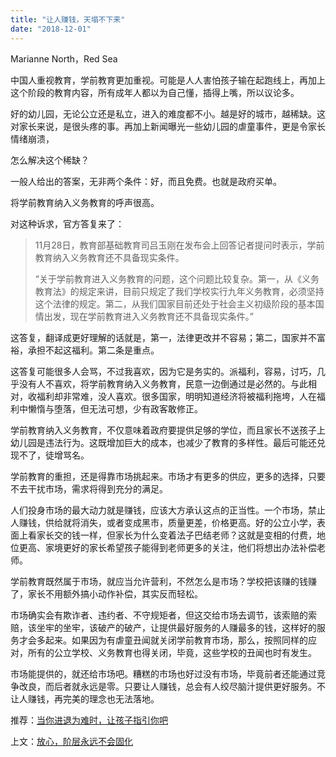 ```yaml
---
title: "让人赚钱，天塌不下来"
date: "2018-12-01"
---
```


Marianne North，Red Sea

中国人重视教育，学前教育更加重视。可能是人人害怕孩子输在起跑线上，再加上这个阶段的教育内容，所有成年人都以为自己懂，插得上嘴，所以议论多。

好的幼儿园，无论公立还是私立，进入的难度都不小。越是好的城市，越稀缺。这对家长来说，是很头疼的事。再加上新闻曝光一些幼儿园的虐童事件，更是令家长情绪崩溃，

怎么解决这个稀缺？

一般人给出的答案，无非两个条件：好，而且免费。也就是政府买单。

将学前教育纳入义务教育的呼声很高。

对这种诉求，官方答复来了：

> 11月28日，教育部基础教育司吕玉刚在发布会上回答记者提问时表示，学前教育纳入义务教育还不具备现实条件。
> 
> “关于学前教育进入义务教育的问题，这个问题比较复杂。第一，从《义务教育法》的规定来讲，目前只规定了我们学校实行九年义务教育，必须坚持这个法律的规定。第二，从我们国家目前还处于社会主义初级阶段的基本国情出发，现在学前教育进入义务教育还不具备现实条件。”

这答复，翻译成更好理解的话就是，第一，法律更改并不容易；第二，国家并不富裕，承担不起这福利。第二条是重点。

这答复可能很多人会骂，不过我喜欢，因为它是务实的。派福利，容易，讨巧，几乎没有人不喜欢，将学前教育纳入义务教育，民意一边倒通过是必然的。与此相对，收福利却非常难，没人喜欢。很多国家，明明知道经济将被福利拖垮，人在福利中懒惰与堕落，但无法可想，少有政客敢修正。

学前教育纳入义务教育，不仅意味着政府要提供足够的学位，而且家长不送孩子上幼儿园是违法行为。这既增加巨大的成本，也减少了教育的多样性。最后可能还兑现不了，徒增骂名。

学前教育的重担，还是得靠市场挑起来。市场才有更多的供应，更多的选择，只要不去干扰市场，需求将得到充分的满足。

人们投身市场的最大动力就是赚钱，应该大方承认这点的正当性。一个市场，禁止人赚钱，供给就将消失，或者变成黑市，质量更差，价格更高。好的公立小学，表面上看家长交的钱一样，但家长为什么变着法子巴结老师？这就是变相的付费，地位更高、家境更好的家长希望孩子能得到老师更多的关注，他们将想出办法补偿老师。

学前教育既然属于市场，就应当允许营利，不然怎么是市场？学校把该赚的钱赚了，家长不用额外搞小动作补偿，其实反而轻松。

市场确实会有欺诈者、违约者、不守规矩者，但这交给市场去调节，该索赔的索赔，该坐牢的坐牢，该破产的破产，让提供最好服务的人赚最多的钱，这样好的服务才会多起来。如果因为有虐童丑闻就关闭学前教育市场，那么，按照同样的应对，所有的公立学校、义务教育也得关闭，毕竟，这些学校的丑闻也时有发生。

市场能提供的，就还给市场吧。糟糕的市场也好过没有市场，毕竟前者还能通过竞争改良，而后者就永远是零。只要让人赚钱，总会有人绞尽脑汁提供更好服务。不让人赚钱，再完美的理念也无法落地。

推荐：[当你进退为难时，让孩子指引你吧](http://mp.weixin.qq.com/s?__biz=MjM5NDU0Mjk2MQ==&mid=2651627557&idx=1&sn=8087f0906f1de82c63486206222695ba&chksm=bd7e243b8a09ad2d2522a52f6c923e02bde308766ae5e4f37ececd5233107b1433e51c62a5c8&scene=21#wechat_redirect)

上文：[放心，阶层永远不会固化](http://mp.weixin.qq.com/s?__biz=MjM5NDU0Mjk2MQ==&mid=2651631726&idx=1&sn=137c7b9dc76df38133001a2deb66b898&chksm=bd7e34708a09bd66db2cf9bb8cb39ea0da891717eb312b1b951ec87011ababdc4b1045bf1805&scene=21#wechat_redirect)
